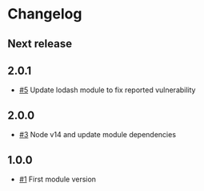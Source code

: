 # Changelog

## Next release

## 2.0.1

- [#5](https://github.com/mercadolibre/fury_frontend-devcert/pull/5) Update lodash module to fix reported vulnerability

## 2.0.0

- [#3](https://github.com/mercadolibre/fury_frontend-devcert/pull/3) Node v14 and update module dependencies

## 1.0.0

- [#1](https://github.com/mercadolibre/fury_frontend-devcert/pull/1) First module version